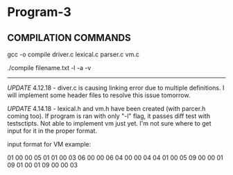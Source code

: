 # Program-3

COMPILATION COMMANDS
---------------------
gcc -o compile driver.c lexical.c parser.c vm.c

./compile filename.txt -l -a -v

---------------------

*UPDATE* 4.12.18 - diver.c is causing linking error due to multiple definitions. I will implement some header files to resolve this issue tomorrow. 

*UPDATE* 4.14.18 - lexical.h and vm.h have been created (with parcer.h coming too). If program is ran with only "-l" flag, it passes diff test with testsctipts. Not able to implement vm just yet. I'm not sure where to get input for it in the proper format.

input format for VM example:

01 00 00 05
01 01 00 03
06 00 00 06
04 00 00 04
04 01 00 05
09 00 00 01
09 01 00 01
09 00 00 03
